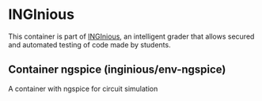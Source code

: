 INGInious
=========

This container is part of [INGInious](https://github.com/UCL-INGI/INGInious), an intelligent grader that allows secured and automated testing of code made by students.

Container ngspice (inginious/env-ngspice)
--------------------------------------------------------

A container with ngspice for circuit simulation
